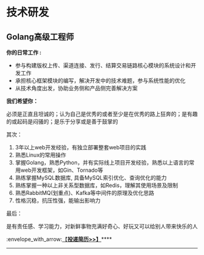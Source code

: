# 技术研发

## **Golang高级工程师** <a href="#golang-senior-engineer" id="golang-senior-engineer"></a>

**你的日常工作 :**

* 参与构建版权上传、渠道连接、发行、结算交易链路核心模块的系统设计和开发工作
* 承担核心框架模块的编写，解决开发中的技术难题，参与系统性能的优化
* 从技术角度出发，协助业务侧和产品侧完善解决方案

**我们希望你：**

必须是正直且坦诚的；认为自己是优秀的或者至少是在优秀的路上狂奔的；是有趣的或起码是闷骚的；是乐于分享或是善于鼓掌的

其次：

1. 3年以上web开发经验，有独立部署整套web项目的实践
2. 熟悉Linux的常用操作
3. 掌握Golang，熟悉Python，并有实际线上项目开发经验，熟悉以上语言的常用web开发框架，如Gin、Tornado等
4. 熟练掌握MySQL数据库, 具备MySQL索引优化、查询优化的能力
5. 熟练掌握一种以上非关系型数据库，如Redis，理解其使用场景及限制
6. 熟悉RabbitMQ(划重点)、Kafka等中间件的原理及优化思路
7. 性格沉稳，抗压性强，能输出影响力

最后：

是有责任感、学习能力，对新鲜事物充满好奇心、好玩又可以给别人带来快乐的人

:envelope\_with\_arrow:[【**投递简历>>】**](./#submit-resume)****

****





